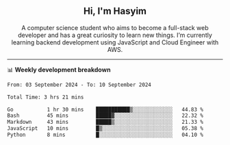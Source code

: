 <h2 align="center">Hi, I'm Hasyim</h2>

<p align="center">A computer science student who aims to become a full-stack web developer and has a great curiosity to learn new things. I’m currently learning backend development using JavaScript and Cloud Engineer with AWS.</p>

---

📊 **Weekly development breakdown**

<!--START_SECTION:waka-->

```txt
From: 03 September 2024 - To: 10 September 2024

Total Time: 3 hrs 21 mins

Go           1 hr 30 mins    ███████████▒░░░░░░░░░░░░░   44.83 %
Bash         45 mins         █████▓░░░░░░░░░░░░░░░░░░░   22.32 %
Markdown     43 mins         █████▒░░░░░░░░░░░░░░░░░░░   21.33 %
JavaScript   10 mins         █▒░░░░░░░░░░░░░░░░░░░░░░░   05.38 %
Python       8 mins          █░░░░░░░░░░░░░░░░░░░░░░░░   04.10 %
```

<!--END_SECTION:waka-->


<!-- - You can reach me on **hasyim11c@gmail.com** -->
